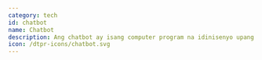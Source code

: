 ```yaml
---
category: tech
id: chatbot
name: Chatbot
description: Ang chatbot ay isang computer program na idinisenyo upang gayahin ang pakikipag-usap ng tao sa mga user.
icon: /dtpr-icons/chatbot.svg
---
```

